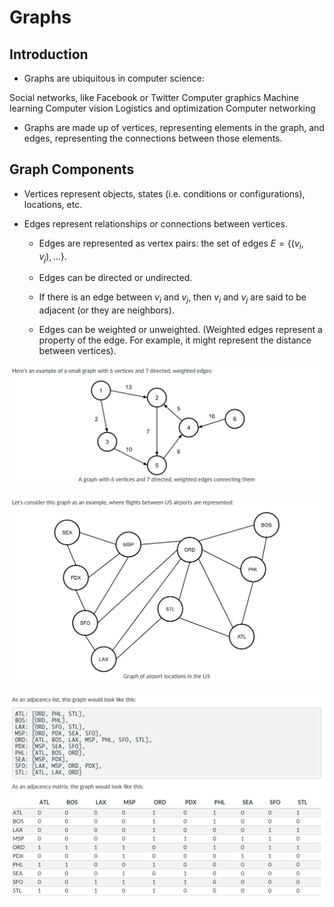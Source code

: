 # Graphs

## Introduction

- Graphs are ubiquitous in computer science:

Social networks, like Facebook or Twitter
Computer graphics
Machine learning
Computer vision
Logistics and optimization
Computer networking

- Graphs are made up of vertices, representing elements in the graph, and edges, representing the connections between those elements. 

## Graph Components

- Vertices represent objects, states (i.e. conditions or configurations), locations, etc. 

- Edges represent relationships or connections between vertices.

  - Edges are represented as vertex pairs: the set of edges $E = \{(v_i, v_j),...\}$. 
  
  - Edges can be directed or undirected. 

  - If there is an edge between $v_i$ and $v_j$, then $v_i$ and $v_j$ are said to be adjacent (or they are neighbors).
  
  - Edges can be weighted or unweighted. (Weighted edges represent a property of the edge. For example, it might represent the distance between vertices).
  
  
![](example.png)

![](example2-1.png)

![](example2-2.png)


